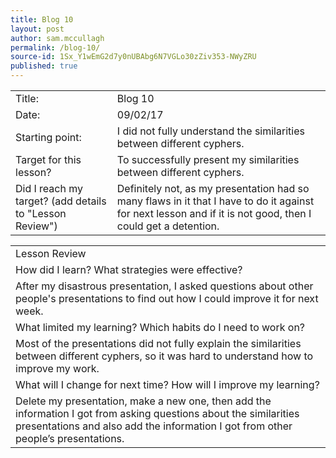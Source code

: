 ```yaml
---
title: Blog 10
layout: post
author: sam.mccullagh
permalink: /blog-10/
source-id: 1Sx_Y1wEmG2d7y0nUBAbg6N7VGLo30zZiv353-NWyZRU
published: true
---
```

<table>
  <tr>
    <td>Title:</td>
    <td>Blog 10 </td>
  </tr>
  <tr>
    <td>Date:</td>
    <td>09/02/17</td>
  </tr>
  <tr>
    <td>Starting point:</td>
    <td>I did not fully understand the similarities between different cyphers.</td>
  </tr>
  <tr>
    <td>Target for this lesson?</td>
    <td>To successfully present my similarities between different cyphers.</td>
  </tr>
  <tr>
    <td>Did I reach my target? 
(add details to "Lesson Review")</td>
    <td>Definitely not, as my presentation had so many flaws in it that I have to do it against for next lesson and if it is not good, then I could get a detention.</td>
  </tr>
</table>


<table>
  <tr>
    <td>Lesson Review</td>
  </tr>
  <tr>
    <td>How did I learn? What strategies were effective? </td>
  </tr>
  <tr>
    <td>After my disastrous presentation, I asked questions about other people's presentations to find out how I could improve it for next week.</td>
  </tr>
  <tr>
    <td>What limited my learning? Which habits do I need to work on? </td>
  </tr>
  <tr>
    <td>Most of the presentations did not fully explain the similarities between different cyphers, so it was hard to understand how to improve my work.</td>
  </tr>
  <tr>
    <td>What will I change for next time? How will I improve my learning?</td>
  </tr>
  <tr>
    <td>Delete my presentation, make a new one, then add the information I got from asking questions about the similarities presentations and also add the information I got from other people’s presentations.</td>
  </tr>
</table>


